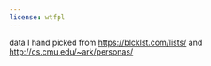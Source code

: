 ```yaml
---
license: wtfpl
---
```

data I hand picked from https://blcklst.com/lists/ and  http://cs.cmu.edu/~ark/personas/